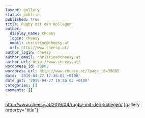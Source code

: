 ```yaml
---
layout: gallery
status: publish
published: true
title: Rugby mit den Kollegen
author:
  display_name: cheesy
  login: cheesy
  email: christine@cheesy.at
  url: http://www.cheesy.at/
author_login: cheesy
author_email: christine@cheesy.at
author_url: http://www.cheesy.at/
wordpress_id: 39085
wordpress_url: http://www.cheesy.at/?page_id=39085
date: '2019-04-27 17:36:02 +0100'
date_gmt: '2019-04-27 15:36:02 +0100'
categories: []
comments: []
---
```

http://www.cheesy.at/2019/04/rugby-mit-den-kollegen/
[gallery orderby="title"]
